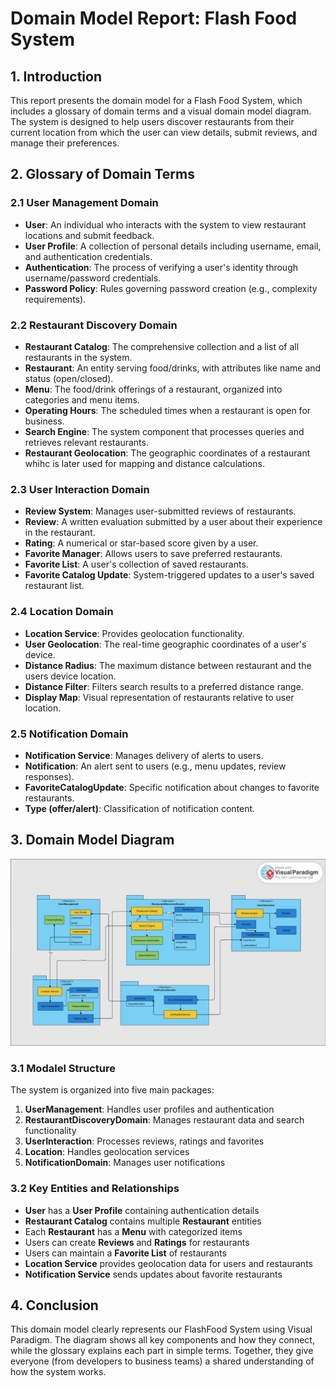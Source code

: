 # Domain Model Report: Flash Food System

## 1. Introduction

This report presents the domain model for a Flash Food System, which includes a glossary of domain terms and a visual domain model diagram. The system is designed to help users discover restaurants from their current location from which the user can view details, submit reviews, and manage their preferences.

## 2. Glossary of Domain Terms

### 2.1 User Management Domain

- **User**: An individual who interacts with the system to view restaurant locations and submit feedback.
- **User Profile**: A collection of personal details including username, email, and authentication credentials.
- **Authentication**: The process of verifying a user's identity through username/password credentials.
- **Password Policy**: Rules governing password creation (e.g., complexity requirements).

### 2.2 Restaurant Discovery Domain

- **Restaurant Catalog**: The comprehensive collection and a list of all restaurants in the system.
- **Restaurant**: An entity serving food/drinks, with attributes like name and status (open/closed).
- **Menu**: The food/drink offerings of a restaurant, organized into categories and menu items.
- **Operating Hours**: The scheduled times when a restaurant is open for business.
- **Search Engine**: The system component that processes queries and retrieves relevant restaurants.
- **Restaurant Geolocation**: The geographic coordinates of a restaurant whihc is later used for mapping and distance calculations.

### 2.3 User Interaction Domain

- **Review System**: Manages user-submitted reviews of restaurants.
- **Review**: A written evaluation submitted by a user about their experience in the restaurant.
- **Rating**: A numerical or star-based score given by a user.
- **Favorite Manager**: Allows users to save preferred restaurants.
- **Favorite List**: A user's collection of saved restaurants.
- **Favorite Catalog Update**: System-triggered updates to a user's saved restaurant list.

### 2.4 Location Domain

- **Location Service**: Provides geolocation functionality.
- **User Geolocation**: The real-time geographic coordinates of a user's device.
- **Distance Radius**: The maximum distance between restaurant and the users device location.
- **Distance Filter**: Filters search results to a preferred distance range.
- **Display Map**: Visual representation of restaurants relative to user location.

### 2.5 Notification Domain

- **Notification Service**: Manages delivery of alerts to users.
- **Notification**: An alert sent to users (e.g., menu updates, review responses).
- **FavoriteCatalogUpdate**: Specific notification about changes to favorite restaurants.
- **Type (offer/alert)**: Classification of notification content.

## 3. Domain Model Diagram

![alt text](<DDD .jpg>)

### 3.1 Modalel Structure

The system is organized into five main packages:
1. **UserManagement**: Handles user profiles and authentication
2. **RestaurantDiscoveryDomain**: Manages restaurant data and search functionality
3. **UserInteraction**: Processes reviews, ratings and favorites
4. **Location**: Handles geolocation services
5. **NotificationDomain**: Manages user notifications

### 3.2 Key Entities and Relationships

- **User** has a **User Profile** containing authentication details
- **Restaurant Catalog** contains multiple **Restaurant** entities
- Each **Restaurant** has a **Menu** with categorized items
- Users can create **Reviews** and **Ratings** for restaurants
- Users can maintain a **Favorite List** of restaurants
- **Location Service** provides geolocation data for users and restaurants
- **Notification Service** sends updates about favorite restaurants

## 4. Conclusion

This domain model clearly represents our FlashFood System using Visual Paradigm. The diagram shows all key components and how they connect, while the glossary explains each part in simple terms. Together, they give everyone (from developers to business teams) a shared understanding of how the system works.
